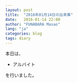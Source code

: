 ```yaml
---
layout: post
title:  "2016年01月14日の出来事"
date:   2016-01-14 22:00
author: "FUNABARA Masao"
lang: "ja"
categories: blog
tags: diary
---
```


本日は、

* アルバイト

を行いました。
